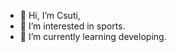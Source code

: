 - 👋 Hi, I’m Csuti,
- 👀 I’m interested in sports.
- 🌱 I’m currently learning developing.

<!---
csuti87/csuti87 is a ✨ special ✨ repository because its `README.md` (this file) appears on your GitHub profile.
You can click the Preview link to take a look at your changes.
--->
